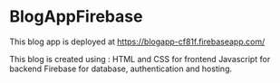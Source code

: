 
# BlogAppFirebase

This blog app is deployed at https://blogapp-cf81f.firebaseapp.com/

This blog is created using :
HTML and CSS for frontend
Javascript for backend
Firebase for database, authentication and hosting.




